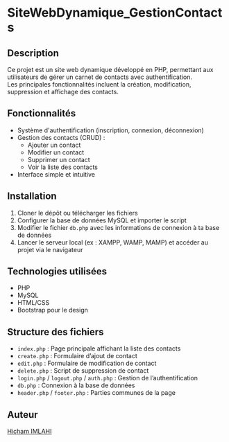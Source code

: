 # SiteWebDynamique_GestionContacts

## Description

Ce projet est un site web dynamique développé en PHP, permettant aux utilisateurs de gérer un carnet de contacts avec authentification.  
Les principales fonctionnalités incluent la création, modification, suppression et affichage des contacts.

## Fonctionnalités

- Système d'authentification (inscription, connexion, déconnexion)
- Gestion des contacts (CRUD) :  
  - Ajouter un contact  
  - Modifier un contact  
  - Supprimer un contact  
  - Voir la liste des contacts
- Interface simple et intuitive

## Installation

1. Cloner le dépôt ou télécharger les fichiers  
2. Configurer la base de données MySQL et importer le script 
3. Modifier le fichier `db.php` avec les informations de connexion à ta base de données  
4. Lancer le serveur local (ex : XAMPP, WAMP, MAMP) et accéder au projet via le navigateur  

## Technologies utilisées

- PHP  
- MySQL  
- HTML/CSS  
- Bootstrap pour le design  

## Structure des fichiers

- `index.php` : Page principale affichant la liste des contacts  
- `create.php` : Formulaire d’ajout de contact  
- `edit.php` : Formulaire de modification de contact  
- `delete.php` : Script de suppression de contact  
- `login.php` / `logout.php` / `auth.php` : Gestion de l’authentification  
- `db.php` : Connexion à la base de données  
- `header.php` / `footer.php` : Parties communes de la page  

## Auteur

[Hicham IMLAHI](https://github.com/hichamimlahi)

